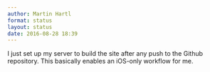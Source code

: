 ```yaml
---
author: Martin Hartl
format: status
layout: status
date: 2016-08-28 18:39
---
```

I just set up my server to build the site after any push to the Github repository. This basically enables an iOS-only workflow for me. 